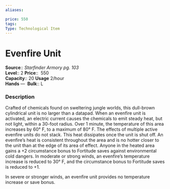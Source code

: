 ```yaml
---
aliases: 

price: 550
tags: 
Type: Technological Item
---
```


# Evenfire Unit

**Source**:: _Starfinder Armory pg. 103_  
**Level**:: 2
**Price**::  550  
**Capacity**:: 20 **Usage** 2/hour  
**Hands** — 
**Bulk**:: L

### Description

Crafted of chemicals found on sweltering jungle worlds, this dull-brown cylindrical unit is no larger than a datapad. When an evenfire unit is activated, an electric current causes the chemicals to emit steady heat, but not light, within a 30-foot radius. Over 1 minute, the temperature of this area increases by 60° F, to a maximum of 80° F. The effects of multiple active evenfire units do not stack. This heat dissipates once the unit is shut off. An evenfire’s heat is consistent throughout the area and is no hotter closer to the unit than at the edge of its area of effect. Anyone in the heated area gains a +2 circumstance bonus to Fortitude saves against environmental cold dangers. In moderate or strong winds, an evenfire’s temperature increase is reduced to 30° F, and the circumstance bonus to Fortitude saves is reduced to +1.  
  
In severe or stronger winds, an evenfire unit provides no temperature increase or save bonus.
